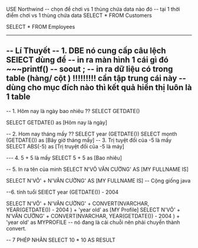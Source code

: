 USE Northwind -- chọn để chơi vs 1 thùng chứa data nào đó 
			-- tại 1 thời điểm chơi vs 1 thùng chứa data
SELECT * FROM Customers 

SELECT * FROM Employees

------------------------------------------------
-- Lí Thuyết
-- 1. DBE nó cung cấp câu lệch SElECT dùng để
   -- in ra màn hình 1 cái gì đó  ~~~printf() -- soout ;
   -- in ra dữ liệu có trong table (hàng/ cột ) !!!!!!!!! cần tập trung cái này 
   -- dùng cho mục đích nào thì kết quả hiển thị luôn là 1 table 
-------------------------------------------------

-- 1. Hôm nay là ngày bao nhiêu ??
SELECT GETDATE()

SELECT GETDATE() as [Hôm nay là ngày]

-- 2. Hom nay tháng mấy ??
SELECT  year (GETDATE())
SELECT  month (GETDATE()) as [Bây giờ tháng mấy]
-- 3. Trị tuyệt đối của -5 là mấy 
SELECT ABS(-5) as [Trị truyệt đối cũa -5 là máy]

--- 4. 5 + 5 là mấy
SELECT 5 + 5  as [Bao nhiêu]

-- 5. In ra tên của minh 
SELECT N'VÕ VĂN CƯỜNG' AS [MY FULLNAME IS]

SELECT N'VÕ' + N'VĂN CƯỜNG' AS [MY FULLNAME IS]  -- Cộng giống java

--6. tính tuổi
SElECT year (GETDATE()) - 2004

SELECT N'VÕ' + N'VĂN CƯỜNG'  +  CONVERT(NVARCHAR, YEAR(GETDATE()) - 2004 ) +  'year old' as [MY Profile]
SELECT N'VÕ' + N'VĂN CƯỜNG'  +  CONVERT(NVARCHAR, YEAR(GETDATE()) - 2004 ) +  'year old' as MYPROFILE
-- nó đang là cái chuỗi nên phải chuyển thành convert.

-- 7 PHÉP NHÂN
SELECT 10 * 10 AS RESULT
